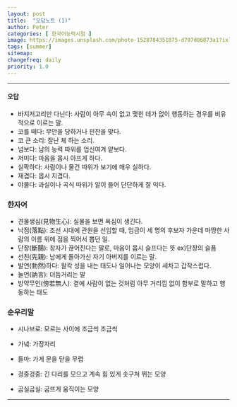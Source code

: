 ```yaml
---
layout: post
title:  "오답노트 (1)"
author: Peter
categories: [ 한국어능력시험 ]
image: https://images.unsplash.com/photo-1528784351875-d797d86873a1?ixlib=rb-1.2.1&auto=format&fit=crop&w=750&q=80
tags: [summer]
sitemap:
changefreq: daily
priority: 1.0
---
```

---
#### 오답

- 바지저고리만 다닌다: 사람이 아무 속이 없고 맺힌 데가 없이 행동하는 경우를 비유적으로 이르는 말.
- 코를 떼다: 무안을 당하거나 핀잔을 맞다.
- 코 큰 소리: 잘난 체 하는 소리.
- 넘보다: 남의 능력 따위를 업신여겨 얕보다.
- 저미다: 마음을 몹시 아프게 하다.
- 실팍하다: 사람이나 물건 따위가 보기에 매우 실하다.
- 재겹다: 몹시 지겹다.
- 야물다: 과실이나 곡식 따위가 알이 들어 단단하게 잘 익다.

### 한자어

- 견물생심(見物生心): 실물을 보면 욕심이 생긴다.
- 낙점(落點): 조선 시대에 관원을 선임할 때, 임금이 세 명의 후보자 가운데 마땅한 사람의 이름 위에 점을 찍어서 뽑던 일.
- 단장(斷腸): 창자가 끊어진다는 말로, 마음이 몹시 슬프다는 뜻 ex)단장의 슬픔
- 선친(先親): 남에게 돌아가신 자기 아버지를 이르는 말.
- 발연(勃然)하다: 왈칵 성을 내는 태도나 일어나는 모양이 세차고 갑작스럽다.
- 눌언(訥言): 더듬거리는 말
- 방약무인(傍若無人): 곁에 사람이 없는 것처럼 아무 거리낌 없이 함부로 말하고 행동하는 태도

### 순우리말

- 시나브로: 모르는 사이에 조금씩 조금씩 
- 가녘: 가장자리
- 들마: 가게 문을 닫을 무렵


- 겅중겅중: 긴 다리를 모으고 계속 힘 있게 솟구쳐 뛰는 모양
- 곰실곰실: 굼뜨게 움직이는 모양



---